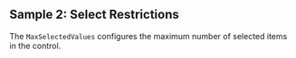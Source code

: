 ## Sample 2: Select Restrictions

The `MaxSelectedValues` configures the maximum number of selected items in the control.
